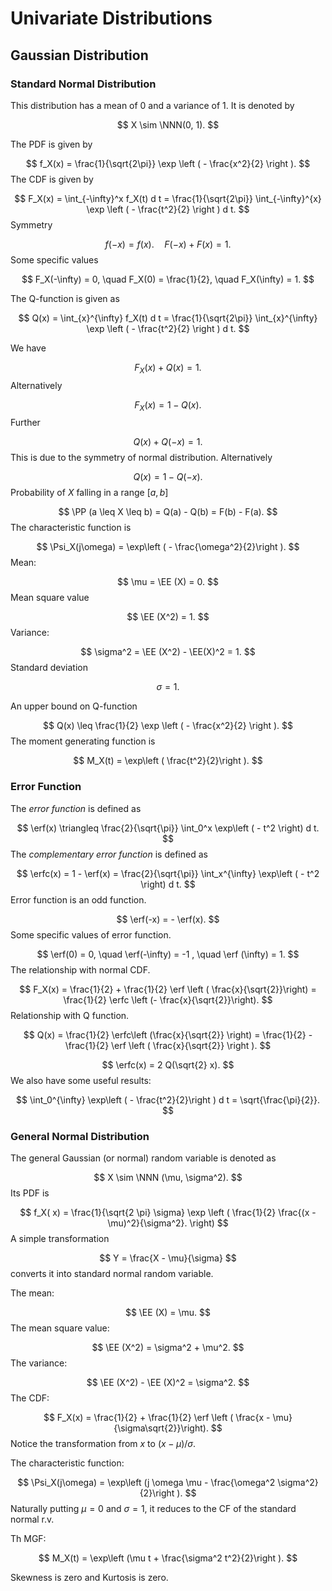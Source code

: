 # Univariate Distributions

## Gaussian Distribution

### Standard Normal Distribution


This distribution has a mean of 0 and a variance of 1.
It is denoted by

$$
X \sim \NNN(0, 1).
$$

The PDF is given by

$$
f_X(x) = \frac{1}{\sqrt{2\pi}} \exp \left ( - \frac{x^2}{2} \right ).
$$
The CDF is given by

$$
F_X(x) = \int_{-\infty}^x f_X(t) d t
= \frac{1}{\sqrt{2\pi}} \int_{-\infty}^{x} \exp \left ( - \frac{t^2}{2} \right ) d t.
$$
Symmetry

$$
f(-x) = f(x). \quad F(-x) + F(x)  = 1.
$$
Some specific values

$$
F_X(-\infty) = 0, \quad  F_X(0) = \frac{1}{2}, 
\quad F_X(\infty) = 1.
$$

The Q-function is given as

$$
Q(x) = \int_{x}^{\infty} f_X(t) d t 
= \frac{1}{\sqrt{2\pi}} \int_{x}^{\infty} \exp \left ( - \frac{t^2}{2} \right ) d t.
$$

We have

$$
F_X(x) + Q(x) = 1. 
$$
Alternatively

$$
F_X(x) = 1 - Q(x).
$$
Further

$$
Q(x) + Q(-x) = 1.
$$
This is due to the symmetry of normal distribution.
Alternatively

$$
Q(x)  = 1 - Q(-x).
$$
Probability of $X$ falling in a range $[a,b]$

$$
\PP (a \leq X \leq b) =  Q(a) - Q(b) = F(b) - F(a).
$$
The characteristic function is

$$
\Psi_X(j\omega) = \exp\left ( - \frac{\omega^2}{2}\right ).
$$
Mean:

$$
\mu = \EE (X) = 0.
$$
Mean square value

$$
\EE (X^2) = 1.
$$
Variance:

$$
\sigma^2 = \EE (X^2) - \EE(X)^2 = 1.
$$
Standard deviation

$$
\sigma = 1.
$$

An upper bound on Q-function

$$
Q(x) \leq \frac{1}{2} \exp \left ( - \frac{x^2}{2} \right ).
$$
The moment generating function is

$$
M_X(t) = \exp\left ( \frac{t^2}{2}\right ).
$$

### Error Function

The *error function* is defined as

$$
\erf(x) \triangleq  \frac{2}{\sqrt{\pi}} \int_0^x \exp\left ( - t^2 \right) d t.
$$
The *complementary error function* is defined as

$$
\erfc(x) = 1 - \erf(x) = \frac{2}{\sqrt{\pi}} \int_x^{\infty} \exp\left ( - t^2 \right) d t.
$$
Error function is an odd function.

$$
\erf(-x) = - \erf(x).
$$
Some specific values of error function.

$$
\erf(0) = 0, \quad \erf(-\infty) = -1 , \quad \erf (\infty) = 1.
$$
The relationship with normal CDF.

$$
F_X(x) = \frac{1}{2} + \frac{1}{2}  \erf \left ( \frac{x}{\sqrt{2}}\right)
= \frac{1}{2} \erfc \left (- \frac{x}{\sqrt{2}}\right).
$$
Relationship with Q function.

$$
Q(x) = \frac{1}{2} \erfc\left (\frac{x}{\sqrt{2}} \right)
= \frac{1}{2} - \frac{1}{2}  \erf \left ( \frac{x}{\sqrt{2}} \right ).
$$

$$
\erfc(x) = 2 Q(\sqrt{2} x).
$$
We also have some useful results:

$$
\int_0^{\infty} \exp\left ( - \frac{t^2}{2}\right ) d t 
= \sqrt{\frac{\pi}{2}}.
$$

### General Normal Distribution

The general Gaussian (or normal) random variable
is denoted as

$$
X \sim \NNN (\mu, \sigma^2).
$$
Its PDF is

$$
f_X( x) = \frac{1}{\sqrt{2 \pi} \sigma} \exp \left ( 
\frac{1}{2} \frac{(x -\mu)^2}{\sigma^2}.
\right)
$$
A simple transformation 

$$
Y  = \frac{X - \mu}{\sigma}
$$
converts it into standard normal random variable.

The mean:

$$
\EE (X) = \mu.
$$
The mean square value:

$$
\EE (X^2) = \sigma^2 + \mu^2.
$$
The variance:

$$
\EE (X^2) - \EE (X)^2 = \sigma^2.
$$
The CDF:

$$
F_X(x) = \frac{1}{2} + \frac{1}{2}  \erf \left ( \frac{x - \mu}{\sigma\sqrt{2}}\right).
$$
Notice the transformation from $x$ to $(x - \mu) / \sigma$.

The characteristic function:

$$
\Psi_X(j\omega) = \exp\left (j \omega \mu - \frac{\omega^2 \sigma^2}{2}\right ).
$$
Naturally putting $\mu = 0$ and $\sigma = 1$, it reduces
to the CF of the standard normal r.v.

Th MGF:

$$
M_X(t) = \exp\left (\mu t  + \frac{\sigma^2 t^2}{2}\right ).
$$

Skewness is zero and Kurtosis is zero.
